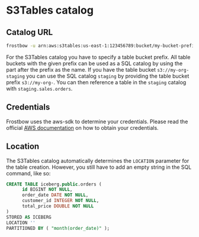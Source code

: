 # S3Tables catalog

## Catalog URL

```bash
frostbow -u arn:aws:s3tables:us-east-1:123456789:bucket/my-bucket-prefix-
```

For the S3Tables catalog you have to specify a table bucket prefix. All table buckets with the given prefix can be used as a SQL catalog by using the part after the prefix as the name. If you have the table bucket `s3://my-org-staging` you can use the SQL catalog `staging` by providing the table bucket prefix `s3://my-org-`. You can then reference a table in the `staging` catalog with `staging.sales.orders`.

## Credentials

Frostbow uses the aws-sdk to determine your credentials. Please read the official [AWS documentation](https://docs.aws.amazon.com/cli/latest/userguide/cli-chap-authentication.html) on how to obtain your credentials.

## Location

The S3Tables catalog automatically determines the `LOCATION` parameter for the table creation. However, you still have to add an empty string in the SQL command, like so:

```sql
CREATE TABLE iceberg.public.orders (
      id BIGINT NOT NULL,
      order_date DATE NOT NULL,
      customer_id INTEGER NOT NULL,
      total_price DOUBLE NOT NULL
)
STORED AS ICEBERG
LOCATION ''
PARTITIONED BY ( "month(order_date)" );
```